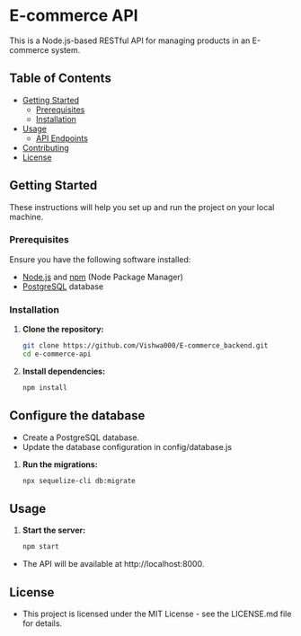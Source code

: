 # E-commerce API

This is a Node.js-based RESTful API for managing products in an E-commerce system.

## Table of Contents

- [Getting Started](#getting-started)
  - [Prerequisites](#prerequisites)
  - [Installation](#installation)
- [Usage](#usage)
  - [API Endpoints](#api-endpoints)
- [Contributing](#contributing)
- [License](#license)

## Getting Started

These instructions will help you set up and run the project on your local machine.

### Prerequisites

Ensure you have the following software installed:

- [Node.js](https://nodejs.org/) and [npm](https://www.npmjs.com/) (Node Package Manager)
- [PostgreSQL](https://www.postgresql.org/) database

### Installation

1. **Clone the repository:**

   ```bash
   git clone https://github.com/Vishwa000/E-commerce_backend.git
   cd e-commerce-api

2. **Install dependencies:**
   ```bash
   npm install

## Configure the database

- Create a PostgreSQL database.
- Update the database configuration in config/database.js

1. **Run the migrations:**

   ```bash
   npx sequelize-cli db:migrate

## Usage

1. **Start the server:**

   ```bash
   npm start

- The API will be available at http://localhost:8000.

## License
- This project is licensed under the MIT License - see the LICENSE.md file for details.